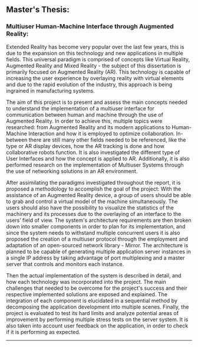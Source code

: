 <h2 align="left"> Master's Thesis:</h2>
<h3 align="left">Multiuser Human-Machine Interface through Augmented Reality:</h3>
<p align="left">
 Extended Reality has become very popular over the last few years, this is due to the expansion on this technology and new applications in multiple fields. This universal paradigm is comprised of concepts like Virtual Reality, Augmented Reality and Mixed Reality - the subject of this dissertation is primarily focused on Augmented Reality (AR). This technology is capable of increasing the user experience by overlaying reality with virtual elements and due to the rapid evolution of the industry, this approach is being ingrained in manufacturing systems. 

The aim of this project is to present and assess the main concepts needed to understand the implementation of a multiuser interface for communication between human and machine through the use of Augmented Reality. In order to achieve this, multiple topics were researched: from Augmented Reality and its modern applications to Human-Machine Interaction and how it is employed to optimize collaboration. In-between there are still many other fields needed to be referenced, like the type or AR display devices, how the AR tracking is done and how collaborative robots function. It is also investigated the different type of User Interfaces and how the concept is applied to AR. Additionally, it is also performed research on the implementation of Multiuser Systems through the use of networking solutions in an AR environment.

After assimilating the paradigms investigated throughout the report, it is proposed a methodology to accomplish the goal of the project: With the assistance of an Augmented Reality device, a group of users should be able to grab and control a virtual model of the machine simultaneously. The users should also have the possibility to visualize the statistics of the machinery and its processes due to the overlaying of an interface to the users’ field of view. The system's architecture requirements are then broken down into smaller components in order to plan for its implementation, and since the system needs to withstand multiple concurrent users it is also proposed the creation of a multiuser protocol through the employment and adaptation of an open-sourced network library - Mirror. The architecture is planned to be capable of generating multiple application server instances in a single IP address by taking advantage of port multiplexing and a master server that controls and monitors each instance.

Then the actual implementation of the system is described in detail, and how each technology was incorporated into the project. The main challenges that needed to be overcome for the project's success and their respective implemented solutions are exposed and explained. The integration of each component is elucidated in a sequential method by decomposing the application development into multiple scenes. Finally, the project is evaluated to test its hard limits and analyze potential areas of improvement by performing multiple stress tests on the server system. It is also taken into account user feedback on the application, in order to check if it is performing as expected. 
</p>
<hr>


  
